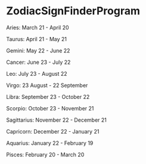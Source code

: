 # ZodiacSignFinderProgram

Aries: March 21 - April 20

Taurus: April 21 - May 21

Gemini: May 22 - June 22

Cancer: June 23 - July 22

Leo: July 23 - August 22

Virgo: 23 August - 22 September

Libra: September 23 - October 22

Scorpio: October 23 - November 21

Sagittarius: November 22 - December 21

Capricorn: December 22 - January 21

Aquarius: January 22 - February 19

Pisces: February 20 - March 20
